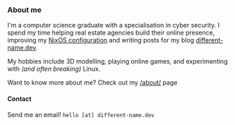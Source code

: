### About me

I'm a computer science graduate with a specialisation in cyber security. I spend my time helping real estate agencies build their online presence, improving my [NixOS configuration](https://github.com/different-name/nix-files) and writing posts for my blog [different-name.dev](https://different-name.dev/).

My hobbies include 3D modelling, playing online games, and experimenting with *(and often breaking)* Linux.

Want to know more about me? Check out my [/about/](https://different-name.dev/about) page

#### Contact

Send me an email! `hello [at] different-name.dev`